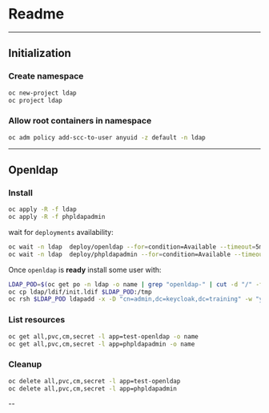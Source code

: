 # Readme

---

## Initialization

### Create namespace

```bash
oc new-project ldap
oc project ldap
```

### Allow root containers in namespace


```bash
oc adm policy add-scc-to-user anyuid -z default -n ldap
```

---

## Openldap

### Install

```bash
oc apply -R -f ldap
oc apply -R -f phpldapadmin
```

wait for `deployments` availability:

```bash
oc wait -n ldap  deploy/openldap --for=condition=Available --timeout=5m
oc wait -n ldap  deploy/phpldapadmin --for=condition=Available --timeout=5m
```

Once `openldap` is **ready** install some user with:

```bash
LDAP_POD=$(oc get po -n ldap -o name | grep "openldap-" | cut -d "/" -f 2)
oc cp ldap/ldif/init.ldif $LDAP_POD:/tmp
oc rsh $LDAP_POD ldapadd -x -D "cn=admin,dc=keycloak,dc=training" -w "your-admin-password" -f /tmp/init.ldif
```

### List resources

```bash
oc get all,pvc,cm,secret -l app=test-openldap -o name
oc get all,pvc,cm,secret -l app=phpldapadmin -o name
```

### Cleanup

```bash
oc delete all,pvc,cm,secret -l app=test-openldap
oc delete all,pvc,cm,secret -l app=phpldapadmin
```

--
